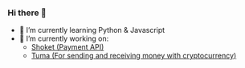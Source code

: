 ### Hi there 👋

- 🌱 I’m currently learning Python & Javascript
- 🔭 I’m currently working on:
    <ul>
        <li>
            <a href="https://github.com/ShoketHQ">Shoket (Payment API)</a>
        </li>
        <li>
            <a href="https://tuma.shoket.co/">Tuma (For sending and receiving money with cryptocurrency)</a>
        </li>
    </ul>

<!--
**ProsperChihimba/ProsperChihimba** is a ✨ _special_ ✨ repository because its `README.md` (this file) appears on your GitHub profile.

Here are some ideas to get you started:

- 🔭 I’m currently working on ...
- 🌱 I’m currently learning ...
- 👯 I’m looking to collaborate on ...
- 🤔 I’m looking for help with ...
- 💬 Ask me about ...
- 📫 How to reach me: ...
- 😄 Pronouns: ...
- ⚡ Fun fact: ...
-->
